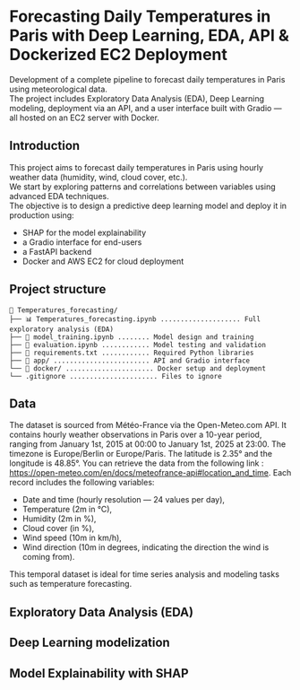 # Forecasting Daily Temperatures in Paris with Deep Learning, EDA, API & Dockerized EC2 Deployment

Development of a complete pipeline to forecast daily temperatures in Paris using meteorological data.  
The project includes Exploratory Data Analysis (EDA), Deep Learning modeling, deployment via an API, and a user interface built with Gradio — all hosted on an EC2 server with Docker.

## Introduction

This project aims to forecast daily temperatures in Paris using hourly weather data (humidity, wind, cloud cover, etc.).  
We start by exploring patterns and correlations between variables using advanced EDA techniques.  
The objective is to design a predictive deep learning model and deploy it in production using:
- SHAP for the model explainability
- a Gradio interface for end-users
- a FastAPI backend
- Docker and AWS EC2 for cloud deployment

## Project structure
```
📁 Temperatures_forecasting/
├── 📊 Temperatures_forecasting.ipynb .................... Full exploratory analysis (EDA)
├── 🤖 model_training.ipynb ........ Model design and training
├── 🧪 evaluation.ipynb ............ Model testing and validation
├── 🧰 requirements.txt ............ Required Python libraries
├── 🚀 app/ ........................ API and Gradio interface
└── 🐳 docker/ ...................... Docker setup and deployment
└── .gitignore ...................... Files to ignore
```
## Data

The dataset is sourced from Météo-France via the Open-Meteo.com API. It contains hourly weather observations in Paris over a 10-year period, ranging from January 1st, 2015 at 00:00 to January 1st, 2025 at 23:00. The timezone is Europe/Berlin or Europe/Paris. The latitude is 2.35° and the longitude is 48.85°. You can retrieve the data from the following link : https://open-meteo.com/en/docs/meteofrance-api#location_and_time.
Each record includes the following variables:

- Date and time (hourly resolution — 24 values per day),
- Temperature (2m in °C),
- Humidity (2m in %),
- Cloud cover (in %),
- Wind speed (10m in km/h),
- Wind direction (10m in degrees, indicating the direction the wind is coming from).

This temporal dataset is ideal for time series analysis and modeling tasks such as temperature forecasting.

## Exploratory Data Analysis (EDA)

## Deep Learning modelization

## Model Explainability with SHAP
